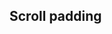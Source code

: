 ## Scroll padding

<!-- <values.scrollPadding> -->

<!-- </values.scrollPadding> -->

<!-- <variants.scrollPadding> -->

<!-- </variants.scrollPadding> -->
